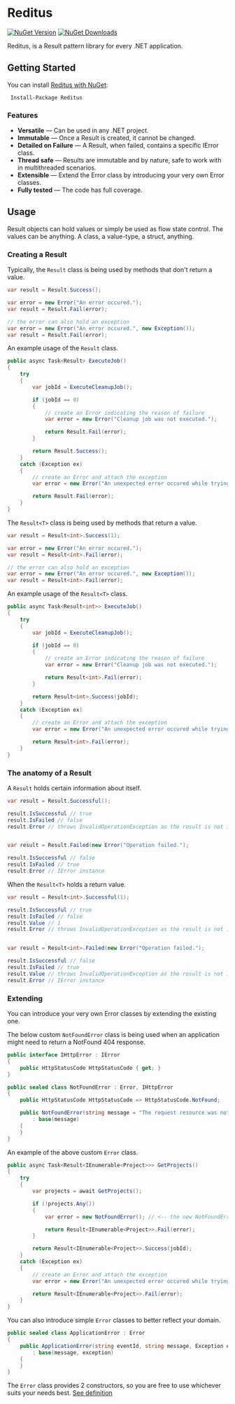 # Reditus

[![NuGet Version](https://img.shields.io/nuget/v/Reditus)](https://www.nuget.org/packages/Reditus)
[![NuGet Downloads](https://img.shields.io/nuget/dt/Reditus)](https://www.nuget.org/packages/Reditus)

Reditus, is a Result pattern library for every .NET application.

## Getting Started

You can install [Reditus with NuGet](https://www.nuget.org/packages/Reditus):

```text
 Install-Package Reditus
```

### Features

- **Versatile** — Can be used in any .NET project.
- **Immutable** — Once a Result is created, it cannot be changed.
- **Detailed on Failure** — A Result, when failed, contains a specific IError class.
- **Thread safe** — Results are immutable and by nature, safe to work with in multithreaded scenarios.
- **Extensible** — Extend the Error class by introducing your very own Error classes.
- **Fully tested** — The code has full coverage.

## Usage

Result objects can hold values or simply be used as flow state control. The values can be anything. A class, a
value-type, a struct, anything.

### Creating a Result

Typically, the `Result` class is being used by methods that don't return a value.

```csharp
var result = Result.Success();

var error = new Error("An error occured.");
var result = Result.Fail(error);

// the error can also hold an exception
var error = new Error("An error occured.", new Exception());
var result = Result.Fail(error);
```

An example usage of the `Result` class.

```csharp
public async Task<Result> ExecuteJob()
{
    try
    {
        var jobId = ExecuteCleanupJob();

        if (jobId == 0)
        {
            // create an Error indicating the reason of failure
            var error = new Error("Cleanup job was not executed.");

            return Result.Fail(error);
        }

        return Result.Success();
    }
    catch (Exception ex)
    {
        // create an Error and attach the exception
        var error = new Error("An unexpected error occured while trying execute Cleanup job.", ex);

        return Result.Fail(error);
    }
}
```

The `Result<T>` class is being used by methods that return a value.

```csharp
var result = Result<int>.Success(1);

var error = new Error("An error occured.");
var result = Result<int>.Fail(error);

// the error can also hold an exception
var error = new Error("An error occured.", new Exception());
var result = Result<int>.Fail(error);
```

An example usage of the `Result<T>` class.

```csharp
public async Task<Result<int>> ExecuteJob()
{
    try
    {
        var jobId = ExecuteCleanupJob();

        if (jobId == 0)
        {
            // create an Error indicating the reason of failure
            var error = new Error("Cleanup job was not executed.");

            return Result<int>.Fail(error);
        }

        return Result<int>.Success(jobId);
    }
    catch (Exception ex)
    {
        // create an Error and attach the exception
        var error = new Error("An unexpected error occured while trying execute Cleanup job.", ex);

        return Result<int>.Fail(error);
    }
}
```

### The anatomy of a Result

A `Result` holds certain information about itself.

```csharp
var result = Result.Successful();

result.IsSuccessful // true
result.IsFailed // false
result.Error // throws InvalidOperationException as the result is not in a failed state


var result = Result.Failed(new Error("Operation failed.");

result.IsSuccessful // false
result.IsFailed // true
result.Error // IError instance
```

When the `Result<T>` holds a return value.

```csharp
var result = Result<int>.Successful(1);

result.IsSuccessful // true
result.IsFailed // false
result.Value // 1
result.Error // throws InvalidOperationException as the result is not in a fail state


var result = Result<int>.Failed(new Error("Operation failed.");

result.IsSuccessful // false
result.IsFailed // true
result.Value // throws InvalidOperationException as the result is not in a success state
result.Error // IError instance
```

### Extending

You can introduce your very own Error classes by extending the existing one.

The below custom `NotFoundError` class is being used when an application might need to return a NotFound 404 response.

```csharp
public interface IHttpError : IError
{
    public HttpStatusCode HttpStatusCode { get; }
}

public sealed class NotFoundError : Error, IHttpError
{
    public HttpStatusCode HttpStatusCode => HttpStatusCode.NotFound;

    public NotFoundError(string message = "The request resource was not found.")
        : base(message)
    {
    }
}
```

An example of the above custom `Error` class.

```csharp
public async Task<Result<IEnumerable<Project>>> GetProjects()
{
    try
    {
        var projects = await GetProjects();

        if (!projects.Any())
        {
            var error = new NotFoundError(); // <-- the new NotFoundError Error class

            return Result<IEnumerable<Project>>.Fail(error);
        }

        return Result<IEnumerable<Project>>.Success(jobId);
    }
    catch (Exception ex)
    {
        // create an Error and attach the exception
        var error = new Error("An unexpected error occured while trying execute Cleanup job.", ex);

        return Result<IEnumerable<Project>>.Fail(error);
    }
}
```

You can also introduce simple `Error` classes to better reflect your domain.

```csharp
public sealed class ApplicationError : Error
{
    public ApplicationError(string eventId, string message, Exception exceptio)
        : base(message, exception)
    {
    }
}
```

The `Error` class provides 2 constructors, so you are free to use whichever suits your needs
best. [See definition](src/Reditus.Definitions/Error.cs)

